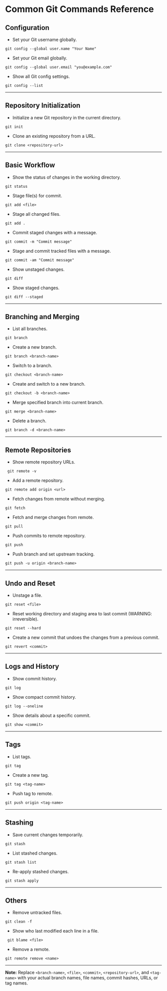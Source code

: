 # Common Git Commands Reference

## Configuration
-  Set your Git username globally.
```
git config --global user.name "Your Name"
``` 

 - Set your Git email globally.
 ```
 git config --global user.email "you@example.com"
```  

 - Show all Git config settings.
```
git config --list
```  

---

## Repository Initialization
-  Initialize a new Git repository in the current directory.
```
git init
```  

 - Clone an existing repository from a URL.
```
git clone <repository-url>
```  

---

## Basic Workflow
-  Show the status of changes in the working directory.
```
git status
``` 

 - Stage file(s) for commit.
```
git add <file>
```

 - Stage all changed files.
```
git add .
```

 - Commit staged changes with a message.
```
git commit -m "Commit message"
```

 - Stage and commit tracked files with a message.
``` 
git commit -am "Commit message"
```

 - Show unstaged changes.
``` 
git diff
```  

 - Show staged changes.
``` 
git diff --staged
``` 

---

## Branching and Merging
 - List all branches.
```
git branch
```

 - Create a new branch.
```
git branch <branch-name>
```

 - Switch to a branch.
``` 
git checkout <branch-name>
```

 - Create and switch to a new branch.
``` 
git checkout -b <branch-name>
```

 - Merge specified branch into current branch.
``` 
git merge <branch-name>
```

 - Delete a branch.
``` 
git branch -d <branch-name>
```

---

## Remote Repositories
 - Show remote repository URLs.
```
 git remote -v
```

 - Add a remote repository.
``` 
git remote add origin <url>
```

 - Fetch changes from remote without merging.
``` 
git fetch
```
 - Fetch and merge changes from remote.

``` 
git pull
```

 - Push commits to remote repository.
```
git push
```

-  Push branch and set upstream tracking.
```
git push -u origin <branch-name>
``` 

---

## Undo and Reset
 - Unstage a file.
``` 
git reset <file>
```

 - Reset working directory and staging area to last commit (WARNING: irreversible).
```
git reset --hard
```

-  Create a new commit that undoes the changes from a previous commit.
```
git revert <commit>
```

---

## Logs and History
 - Show commit history.
```
git log
```

 - Show compact commit history.
```
git log --oneline
```

 - Show details about a specific commit.
```  
git show <commit>
``` 

---

## Tags
 - List tags.
```  
git tag
``` 

-  Create a new tag.
``` 
git tag <tag-name>
``` 

 - Push tag to remote.
``` 
git push origin <tag-name>
``` 

---

## Stashing
 - Save current changes temporarily.
``` 
git stash
``` 

 - List stashed changes.
``` 
git stash list
``` 

-  Re-apply stashed changes.
``` 
git stash apply
``` 

---

## Others
-  Remove untracked files.
``` 
git clean -f
``` 

-  Show who last modified each line in a file.
```
 git blame <file>
``` 

 - Remove a remote.
```
git remote remove <name>
``` 

---

**Note:** Replace `<branch-name>`, `<file>`, `<commit>`, `<repository-url>`, and `<tag-name>` with your actual branch names, file names, commit hashes, URLs, or tag names.

